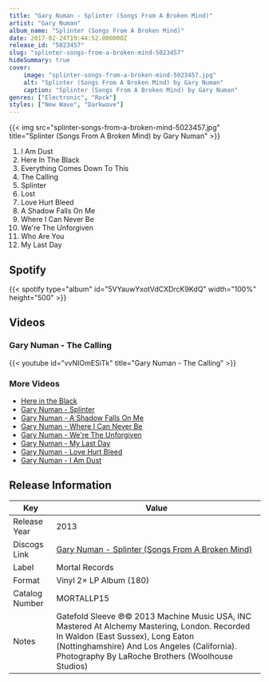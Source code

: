 ```yaml
---
title: "Gary Numan - Splinter (Songs From A Broken Mind)"
artist: "Gary Numan"
album_name: "Splinter (Songs From A Broken Mind)"
date: 2017-02-24T19:44:52.000000Z
release_id: "5023457"
slug: "splinter-songs-from-a-broken-mind-5023457"
hideSummary: true
cover:
    image: "splinter-songs-from-a-broken-mind-5023457.jpg"
    alt: "Splinter (Songs From A Broken Mind) by Gary Numan"
    caption: "Splinter (Songs From A Broken Mind) by Gary Numan"
genres: ["Electronic", "Rock"]
styles: ["New Wave", "Darkwave"]
---
```


{{< img src="splinter-songs-from-a-broken-mind-5023457.jpg" title="Splinter (Songs From A Broken Mind) by Gary Numan" >}}

<!-- section break -->

1. I Am Dust
2. Here In The Black
3. Everything Comes Down To This
4. The Calling
5. Splinter
6. Lost
7. Love Hurt Bleed
8. A Shadow Falls On Me
9. Where I Can Never Be
10. We're The Unforgiven
11. Who Are You
12. My Last Day

<!-- section break -->


## Spotify
{{< spotify type="album" id="5VYauwYxotVdCXDrcK9KdQ" width="100%" height="500" >}}



## Videos
### Gary Numan - The Calling
{{< youtube id="vvNIOmESiTk" title="Gary Numan - The Calling" >}}<br>

### More Videos

- [Here in the Black](https://www.youtube.com/watch?v=HCxk8FCu4xE)
- [Gary Numan - Splinter](https://www.youtube.com/watch?v=TozL0z4bDwA)
- [Gary Numan - A Shadow Falls On Me](https://www.youtube.com/watch?v=7uXmL81ZVWM)
- [Gary Numan - Where I Can Never Be](https://www.youtube.com/watch?v=ByyC1fQWUc8)
- [Gary Numan - We're The Unforgiven](https://www.youtube.com/watch?v=3Zv04TSYTeY)
- [Gary Numan - My Last Day](https://www.youtube.com/watch?v=uFrldNl6jq8)
- [Gary Numan - Love Hurt Bleed](https://www.youtube.com/watch?v=46kXvXV42Qk)
- [Gary Numan - I Am Dust](https://www.youtube.com/watch?v=iMAz9jofm_4)


## Release Information
|  Key           | Value                                                |
| ---------------| ---------------------------------------------------- |
| Release Year   | 2013                                   |
| Discogs Link   | [Gary Numan - Splinter (Songs From A Broken Mind)](https://www.discogs.com/release/5023457-Gary-Numan-Splinter-Songs-From-A-Broken-Mind) |
| Label          | Mortal Records |
| Format         | Vinyl 2× LP Album (180) |
| Catalog Number | MORTALLP15 |
| Notes | Gatefold Sleeve    ℗© 2013 Machine Music USA, INC    Mastered At Alchemy Mastering, London.    Recorded In Waldon (East Sussex), Long Eaton (Nottinghamshire) And Los Angeles (California).    Photography By LaRoche Brothers (Woolhouse Studios)     |